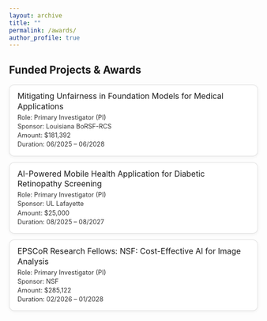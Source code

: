 ```yaml
---
layout: archive
title: ""
permalink: /awards/
author_profile: true
---
```


## Funded Projects & Awards

<style>
  /* --- Awards Card Styles (no numbers) --- */
  .awards {
  list-style: none;   /* removes default bullets */
  padding-left: 0;    /* removes indentation */
  margin: 1rem 0 0;
}

.awards li {
  list-style: none;   /* extra safety for browsers */
}
  .award-card {
  border: 1px solid rgba(0,0,0,.12);
  border-radius: 10px;
  padding: 0.75rem 1rem;     /* reduced padding */
  background: #fff;
  box-shadow: 0 2px 6px rgba(0,0,0,.05);
  margin-bottom: 0.75rem;    /* less space between cards */
}

.award-title {
  font-weight: 400;          /* normal weight */
  font-size: 1rem;         /* slightly larger than text */
  margin: 0 0 0.25rem 0;     /* reduced margin below title */
  line-height: 1.3;          /* tighter line height */
}

.award-meta {
  margin: 0.1rem 0;          /* very small margin between lines */
  color: #333;
  font-weight: 400;          /* normal weight */
  font-size: 0.8rem;
  line-height: 1.3;          /* tighter line height */
}

.award-sponsor {
  margin-top: 0.1rem;        /* almost no extra margin */
}


  /* Dark mode friendly */
  @media (prefers-color-scheme: dark) {
    .award-card { 
      background: #1e1f22; 
      border-color: #333; 
      box-shadow: none;
    }
    .award-meta, .award-title { color: #eee; }
  }
</style>

<ul class="awards">
  <li>
    <div class="award-card">
      <p class="award-title">Mitigating Unfairness in Foundation Models for Medical Applications</p>
      <p class="award-meta">Role: Primary Investigator (PI)</p>
      <p class="award-meta award-sponsor">Sponsor: Louisiana BoRSF-RCS </p>
      <p class="award-meta">Amount: $181,392</p>
      <p class="award-meta">Duration: 06/2025 – 06/2028</p>
    </div>
  </li>

  <li>
    <div class="award-card">
      <p class="award-title">AI-Powered Mobile Health Application for Diabetic Retinopathy Screening</p>
      <p class="award-meta">Role: Primary Investigator (PI)</p>
      <p class="award-meta award-sponsor">Sponsor: UL Lafayette</p>
      <p class="award-meta">Amount: $25,000</p>
      <p class="award-meta">Duration: 08/2025 – 08/2027</p>
    </div>
  </li>

  <li>
    <div class="award-card">
      <p class="award-title">EPSCoR Research Fellows: NSF: Cost-Effective AI for Image Analysis</p>
      <p class="award-meta">Role: Primary Investigator (PI)</p>
      <p class="award-meta award-sponsor">Sponsor: NSF</p>
      <p class="award-meta">Amount: $285,122</p>
      <p class="award-meta">Duration: 02/2026 – 01/2028</p>
    </div>
  </li>
</ul>
